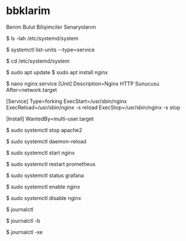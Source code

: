 # bbklarim
Benim Bulut Bilişimciler Senaryolarım

$ ls -lah /etc/systemd/system

$ systemctl list-units --type=service

$ cd /etc/systemd/system

$ sudo apt update
$ sudo apt install nginx

$ nano nginx.service
[Unit]
Description=Nginx HTTP Sunucusu
After=network.target

[Service]
Type=forking
ExecStart=/usr/sbin/nginx
ExecReload=/usr/sbin/nginx -s reload
ExecStop=/usr/sbin/nginx -s stop

[Install]
WantedBy=multi-user.target


$ sudo systemctl stop apache2 

$ sudo systemctl daemon-reload

$ sudo systemctl start nginx

$ sudo systemctl restart prometheus

$ sudo systemctl status grafana

$ sudo systemctl enable nginx

$ sudo systemctl disable nginx


$ journalctl 

$ journalctl -b

$ journalctl -xe

